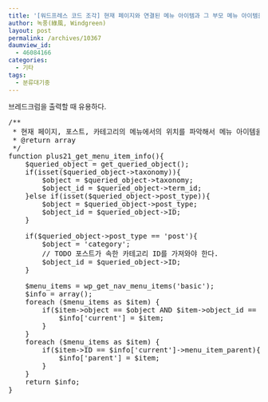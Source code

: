 ```yaml
---
title: '[워드프레스 코드 조각] 현재 페이지와 연결된 메뉴 아이템과 그 부모 메뉴 아이템을 불러 오는 함수'
author: 녹풍(綠風, Windgreen)
layout: post
permalink: /archives/10367
daumview_id:
  - 46084166
categories:
  - 기타
tags:
  - 분류대기중
---
```

브레드크럼을 출력할 때 유용하다.

<pre>/**
 * 현재 페이지, 포스트, 카테고리의 메뉴에서의 위치를 파악해서 메뉴 아이템을 반환.
 * @return array
 */
function plus21_get_menu_item_info(){
    $queried_object = get_queried_object();
    if(isset($queried_object->taxonomy)){
        $object = $queried_object->taxonomy;
        $object_id = $queried_object->term_id;
    }else if(isset($queried_object->post_type)){
        $object = $queried_object->post_type;
        $object_id = $queried_object->ID;
    }

    if($queried_object->post_type == 'post'){
        $object = 'category';
        // TODO 포스트가 속한 카테고리 ID를 가져와야 한다.
        $object_id = $queried_object->ID;
    }

    $menu_items = wp_get_nav_menu_items('basic');
    $info = array();
	foreach ($menu_items as $item) {
		if($item->object == $object AND $item->object_id == $object_id){
			$info['current'] = $item;
		}
	}
	foreach ($menu_items as $item) {
		if($item->ID == $info['current']->menu_item_parent){
			$info['parent'] = $item;
		}
	}
	return $info;
}</pre>